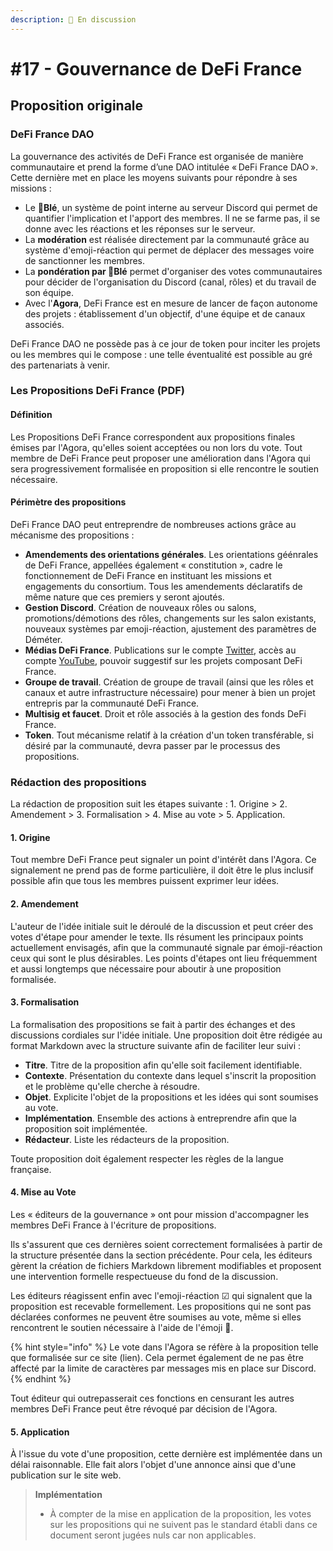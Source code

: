 ```yaml
---
description: 💬 En discussion
---
```


# #17 - Gouvernance de DeFi France

## Proposition originale

### DeFi France DAO

La gouvernance des activités de DeFi France est organisée de manière communautaire et prend la forme d’une DAO intitulée « DeFi France DAO ». Cette dernière met en place les moyens suivants pour répondre à ses missions :

* Le **🌾Blé**, un système de point interne au serveur Discord qui permet de quantifier l'implication et l'apport des membres. Il ne se farme pas, il se donne avec les réactions et les réponses sur le serveur.
* La **modération** est réalisée directement par la communauté grâce au système d'emoji-réaction qui permet de déplacer des messages voire de sanctionner les membres.
* La **pondération par 🌾Blé** permet d'organiser des votes communautaires pour décider de l'organisation du Discord (canal, rôles) et du travail de son équipe.
* Avec l'**Agora**, DeFi France est en mesure de lancer de façon autonome des projets : établissement d'un objectif, d'une équipe et de canaux associés.

DeFi France DAO ne possède pas à ce jour de token pour inciter les projets ou les membres qui le compose : une telle éventualité est possible au gré des partenariats à venir.

### Les Propositions DeFi France (PDF)

#### Définition

Les Propositions DeFi France correspondent aux propositions finales émises par l'Agora, qu'elles soient acceptées ou non lors du vote. Tout membre de DeFi France peut proposer une amélioration dans l'Agora qui sera progressivement formalisée en proposition si elle rencontre le soutien nécessaire.

#### Périmètre des propositions

DeFi France DAO peut entreprendre de nombreuses actions grâce au mécanisme des propositions :

* **Amendements des orientations générales**. Les orientations géénrales de DeFi France, appellées également « constitution », cadre le fonctionnement de DeFi France en instituant les missions et engagements du consortium. Tous les amendements déclaratifs de même nature que ces premiers y seront ajoutés.
* **Gestion Discord**. Création de nouveaux rôles ou salons, promotions/démotions des rôles, changements sur les salon existants, nouveaux systèmes par emoji-réaction, ajustement des paramètres de Déméter.
* **Médias DeFi France**. Publications sur le compte [Twitter](https://twitter.com/DeFi\_FR), accès au compte [YouTube](https://www.youtube.com/c/defifrance), pouvoir suggestif sur les projets composant DeFi France.
* **Groupe de travail**. Création de groupe de travail (ainsi que les rôles et canaux et autre infrastructure nécessaire) pour mener à bien un projet entrepris par la communauté DeFi France.
* **Multisig et faucet**. Droit et rôle associés à la gestion des fonds DeFi France.
* **Token**. Tout mécanisme relatif à la création d'un token transférable, si désiré par la communauté, devra passer par le processus des propositions.

### Rédaction des propositions

La rédaction de proposition suit les étapes suivante : 1. Origine > 2. Amendement > 3. Formalisation > 4. Mise au vote > 5. Application.

#### 1. Origine

Tout membre DeFi France peut signaler un point d'intérêt dans l'Agora. Ce signalement ne prend pas de forme particulière, il doit être le plus inclusif possible afin que tous les membres puissent exprimer leur idées.

#### 2. Amendement

L'auteur de l'idée initiale suit le déroulé de la discussion et peut créer des votes d'étape pour amender le texte. Ils résument les principaux points actuellement envisagés, afin que la communauté signale par émoji-réaction ceux qui sont le plus désirables. Les points d'étapes ont lieu fréquemment et aussi longtemps que nécessaire pour aboutir à une proposition formalisée.

#### 3. Formalisation

La formalisation des propositions se fait à partir des échanges et des discussions cordiales sur l'idée initiale. Une proposition doit être rédigée au format Markdown avec la structure suivante afin de faciliter leur suivi :

* **Titre**. Titre de la proposition afin qu'elle soit facilement identifiable.
* **Contexte**. Présentation du contexte dans lequel s'inscrit la proposition et le problème qu'elle cherche à résoudre.
* **Objet**. Explicite l'objet de la propositions et les idées qui sont soumises au vote.
* **Implémentation**. Ensemble des actions à entreprendre afin que la proposition soit implémentée.
* **Rédacteur**. Liste les rédacteurs de la proposition.

Toute proposition doit également respecter les règles de la langue française.

#### 4. Mise au Vote

Les « éditeurs de la gouvernance » ont pour mission d'accompagner les membres DeFi France à l'écriture de propositions.

Ils s'assurent que ces dernières soient correctement formalisées à partir de la structure présentée dans la section précédente. Pour cela, les éditeurs gèrent la création de fichiers Markdown librement modifiables et proposent une intervention formelle respectueuse du fond de la discussion.

Les éditeurs réagissent enfin avec l'emoji-réaction ☑ qui signalent que la proposition est recevable formellement. Les propositions qui ne sont pas déclarées conformes ne peuvent être soumises au vote, même si elles rencontrent le soutien nécessaire à l'aide de l'émoji 📜.

{% hint style="info" %}
Le vote dans l'Agora se réfère à la proposition telle que formalisée sur ce site (lien). Cela permet également de ne pas être affecté par la limite de caractères par messages mis en place sur Discord.
{% endhint %}

Tout éditeur qui outrepasserait ces fonctions en censurant les autres membres DeFi France peut être révoqué par décision de l'Agora.

#### 5. Application

À l'issue du vote d'une proposition, cette dernière est implémentée dans un délai raisonnable. Elle fait alors l'objet d'une annonce ainsi que d'une publication sur le site web.

> **Implémentation**
>
> * À compter de la mise en application de la proposition, les votes sur les propositions qui ne suivent pas le standard établi dans ce document seront jugées nuls car non applicables.
